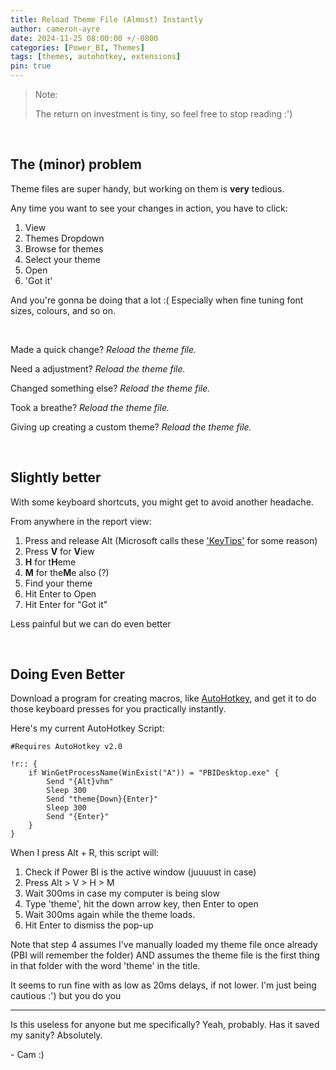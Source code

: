 ```yaml
---
title: Reload Theme File (Almost) Instantly
author: cameron-ayre
date: 2024-11-25 08:00:00 +/-0800
categories: [Power_BI, Themes]
tags: [themes, autohotkey, extensions]
pin: true
---
```

> Note:
>
> The return on investment is tiny, so feel free to stop reading :')

‎

## The (minor) problem

Theme files are super handy, but working on them is **very** tedious.

Any time you want to see your changes in action, you have to click:
1. View
2. Themes Dropdown
3. Browse for themes
4. Select your theme
5. Open
6. 'Got it'

And you're gonna be doing that a lot :( Especially when fine tuning font sizes, colours, and so on.

‎

Made a quick change? _Reload the theme file._

Need a adjustment? _Reload the theme file._

Changed something else?  _Reload the theme file._

Took a breathe?  _Reload the theme file._

Giving up creating a custom theme?  _Reload the theme file._

‎

## Slightly better
With some keyboard shortcuts, you might get to avoid another headache.

From anywhere in the report view:
1. Press and release Alt (Microsoft calls these ['KeyTips'](https://support.microsoft.com/en-us/office/use-the-keyboard-to-work-with-the-ribbon-954cd3f7-2f77-4983-978d-c09b20e31f0e) for some reason)
2. Press **V** for **V**iew
3. **H** for t**H**eme
4. **M** for the**M**e also (?)
5. Find your theme
6. Hit Enter to Open
7. Hit Enter for "Got it"

Less painful but we can do even better

‎ 

## Doing Even Better
Download a program for creating macros, like [AutoHotkey](https://www.autohotkey.com/), and get it to do those keyboard presses for you practically instantly.

Here's my current AutoHotkey Script:

```ahk
#Requires AutoHotkey v2.0

!r:: { 
    if WinGetProcessName(WinExist("A")) = "PBIDesktop.exe" {
        Send "{Alt}vhm"
        Sleep 300
        Send "theme{Down}{Enter}"
        Sleep 300
        Send "{Enter}"
    }
}
```
When I press Alt + R, this script will:
1. Check if Power BI is the active window (juuuust in case)
2. Press Alt > V > H > M
3. Wait 300ms in case my computer is being slow
4. Type 'theme', hit the down arrow key, then Enter to open
5. Wait 300ms again while the theme loads.
6. Hit Enter to dismiss the pop-up

Note that step 4 assumes I've manually loaded my theme file once already (PBI will remember the folder) AND assumes the theme file is the first thing in that folder with the word 'theme' in the title.

It seems to run fine with as low as 20ms delays, if not lower. I'm just being cautious :') but you do you

---

Is this useless for anyone but me specifically? Yeah, probably.
Has it saved my sanity? Absolutely.

\- Cam :)
